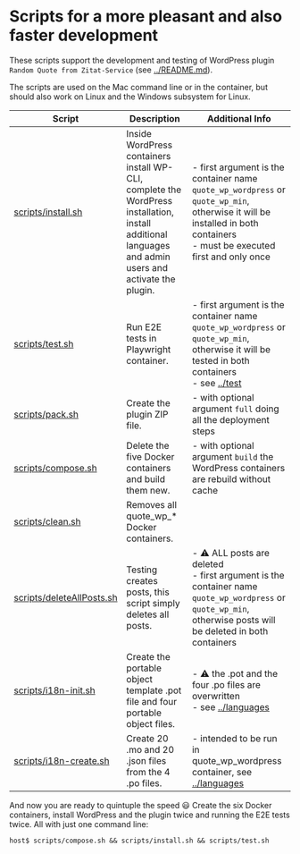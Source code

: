 # Scripts for a more pleasant and also faster development

These scripts support the development and testing of WordPress plugin `Random Quote from Zitat-Service` (see [../README.md](../README.md)).

The scripts are used on the Mac command line or in the container, but should also work on Linux and the Windows subsystem for Linux.

| Script | Description | Additional Info |
| --- | --- | --- |
| [scripts/install.sh](install.sh) | Inside WordPress containers install WP-CLI, complete the WordPress installation, install additional languages and admin users and activate the plugin. | - first argument is the container name `quote_wp_wordpress` or `quote_wp_min`, otherwise it will be installed in both containers<br />- must be executed first and only once |
| [scripts/test.sh](test.sh) | Run E2E tests in Playwright container. | - first argument is the container name `quote_wp_wordpress` or `quote_wp_min`, otherwise it will be tested in both containers<br />- see [../test](../test) |
| [scripts/pack.sh](pack.sh) | Create the plugin ZIP file. | - with optional argument `full` doing all the deployment steps |
| [scripts/compose.sh](compose.sh) | Delete the five Docker containers and build them new. | - with optional argument `build` the WordPress containers are rebuild without cache |
| [scripts/clean.sh](clean.sh) | Removes all quote_wp_* Docker containers. |  |
| [scripts/deleteAllPosts.sh](deleteAllPosts.sh) | Testing creates posts, this script simply deletes all posts. | - :warning: ALL posts are deleted<br />- first argument is the container name `quote_wp_wordpress` or `quote_wp_min`, otherwise posts will be deleted in both containers |
| [scripts/i18n-init.sh](i18n-init.sh) | Create the portable object template .pot file and four portable object files. | - :warning: the .pot and the four .po files are  overwritten<br>- see [../languages](../languages) |
| [scripts/i18n-create.sh](i18n-create.sh) | Create 20 .mo and 20 .json files from the 4 .po files. | - intended to be run in quote_wp_wordpress container, see [../languages](../languages) |

And now you are ready to quintuple the speed :smiley: Create the six Docker containers, install WordPress and the plugin twice and running the E2E tests twice. All with just one command line:
```
host$ scripts/compose.sh && scripts/install.sh && scripts/test.sh
```
